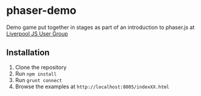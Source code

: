 phaser-demo
===========

Demo game put together in stages as part of an introduction to phaser.js at [Liverpool JS User Group](http://www.meetup.com/Liverpool-Javascript-user-group-client-server-side-JS/)

## Installation

1. Clone the repository
2. Run `npm install`
3. Run `grunt connect`
4. Browse the examples at `http://localhost:8005/indexXX.html`
